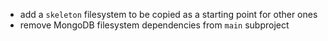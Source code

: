 - add a `skeleton` filesystem to be copied as a starting point for other ones
- remove MongoDB filesystem dependencies from `main` subproject

